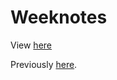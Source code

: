 # Weeknotes
View [here](https://ukparliament.github.io/Weeknotes/)

Previously [here](https://ukparliament.github.io/weeknotes.data-search/).
